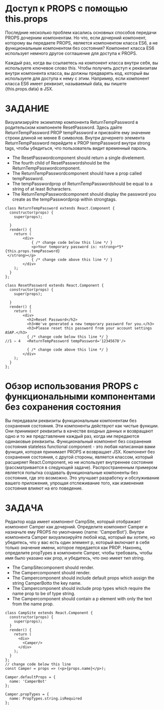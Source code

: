 # Доступ к PROPS с помощью this.props

Последние несколько проблем касались основных способов передачи PROPS дочерним компонентам. Но что, если дочерний компонент, которому вы передаете PROPS, является компонентом класса ES6, а не функциональным компонентом без состояния? Компонент класса ES6 использует немного другое соглашение для доступа к PROPS.

Каждый раз, когда вы ссылаетесь на компонент класса внутри себя, вы используете ключевое слово this. Чтобы получить доступ к реквизитам внутри компонента класса, вы должны предварять код, который вы используете для доступа к нему с этим. Например, если компонент класса ES6 имеет реквизит, называемый data, вы пишете {this.props.data} в JSX.

# ЗАДАНИЕ
Визуализируйте экземпляр компонента ReturnTempPassword в родительском компоненте ResetPassword. Здесь дайте ReturnTempPassword PROP tempPassword и присвойте ему значение строки длиной не менее 8 символов. Внутри дочернего элемента ReturnTempPassword перейдите к PROP tempPassword внутри strong tags, чтобы убедиться, что пользователь видит временный пароль.
* The ResetPasswordcomponent should return a single divelement.
* The fourth child of ResetPasswordshould be the ReturnTempPasswordcomponent.
* The ReturnTempPasswordcomponent should have a prop called tempPassword.
* The tempPasswordprop of ReturnTempPasswordshould be equal to a string of at least 8characters.
* The ReturnTempPasswordcomponent should display the password you create as the tempPasswordprop within strongtags.

```
class ReturnTempPassword extends React.Component {
  constructor(props) {
    super(props);

  }
  render() {
    return (
        <div>
            { /* change code below this line */ }
            <p>Your temporary password is: <strong>*5*{this.props.tempPassword}
 </strong></p>
            { /* change code above this line */ }
        </div>
    );
  }
};

class ResetPassword extends React.Component {
  constructor(props) {
    super(props);

  }
  render() {
    return (
        <div>
          <h2>Reset Password</h2>
          <h3>We've generated a new temporary password for you.</h3>
          <h3>Please reset this password from your account settings ASAP.</h3>
          { /* change code below this line */ }
//1 – 4   <ReturnTempPassword tempPassword='12345678'/>

          { /* change code above this line */ }
        </div>
    );
  }
};
```
# Обзор использования PROPS с функциональными компонентами без сохранения состояния

Вы передавали реквизиты функциональным компонентам без сохранения состояния. Эти компоненты действуют как чистые функции. Они принимают реквизиты в качестве входных данных и возвращают одно и то же представление каждый раз, когда им передаются одинаковые реквизиты.
Функциональный компонент без сохранения состояния stateless functional component  - это любая написанная вами функция, которая принимает PROPS и возвращает JSX. Компонент без сохранения состояния, с другой стороны, является классом, который расширяет React.Component, но не использует внутреннее состояние (рассматривается в следующей задаче). 
Распространенным примером является попытка создавать функциональные компоненты без состояния, где это возможно. Это улучшает разработку и обслуживание вашего приложения, упрощая отслеживание того, как изменения состояния влияют на его поведение.

# ЗАДАЧА
Редактор кода имеет компонент CampSite, который отображает компонент Camper как дочерний. Определите компонент Camper и назначьте ему PROPS по умолчанию {name: 'CamperBot'}. Внутри компонента Camper визуализируйте любой код, который вы хотите, но убедитесь, что у вас есть один элемент p, который включает в себя только значение имени, которое передается как PROP. Наконец, определите propTypes в компоненте Camper, чтобы требовать, чтобы имя было указано как prop, и убедитесь, что оно имеет тип string.

* The CampSitecomponent should render.
* The Campercomponent should render.
* The Campercomponent should include default props which assign the string CamperBotto the key name.
* The Campercomponent should include prop types which require the name prop to be of type string.
* The Campercomponent should contain a p element with only the text from the name prop.

```
class CampSite extends React.Component {
  constructor(props) {
    super(props);
  }
  render() {
    return (
      <div>
        <Camper/>
      </div>
    );
  }
};
// change code below this line
const Camper = props => (<p>{props.name}</p>);

Camper.defaultProps = {
  name: 'CamperBot'
};

Camper.propTypes = {
  name: PropTypes.string.isRequired
};
```
